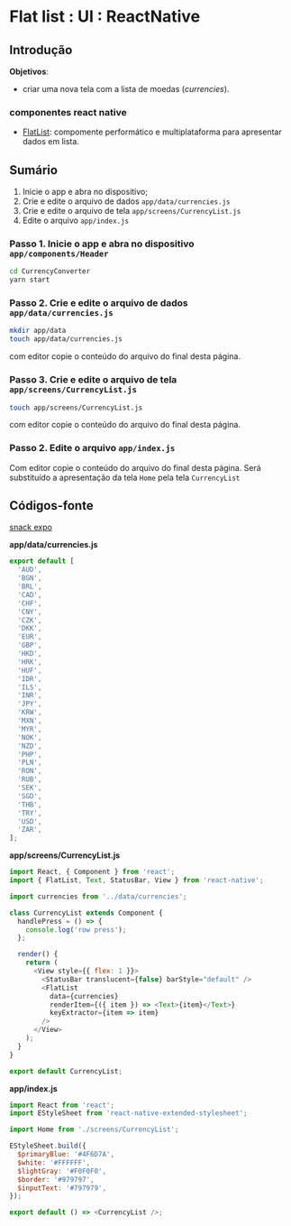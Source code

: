 

# [](#header-1) Flat list : UI : ReactNative


## [](#header-2) Introdução

**Objetivos**:
- criar uma nova tela com a lista de moedas (_currencies_).

### [](#header-3) componentes react native

- [FlatList](https://facebook.github.io/react-native/docs/flatlist.html): compomente performático e multiplataforma para apresentar dados em lista.


## [](#header-2) Sumário

1. Inicie o app e abra no dispositivo;
2. Crie e edite o arquivo de dados ```app/data/currencies.js```
3. Crie e edite o arquivo de tela ```app/screens/CurrencyList.js```
2. Edite o arquivo ```app/index.js```


### [](#header-3) Passo 1. Inicie o app e abra no dispositivo ```app/components/Header```

```sh
cd CurrencyConverter
yarn start
```


### [](#header-3) Passo 2. Crie e edite o arquivo de dados ```app/data/currencies.js```

```sh
mkdir app/data
touch app/data/currencies.js
```

com editor copie o conteúdo do arquivo do final desta página.


### [](#header-3) Passo 3. Crie e edite o arquivo de tela ```app/screens/CurrencyList.js```

```sh
touch app/screens/CurrencyList.js
```

com editor copie o conteúdo do arquivo do final desta página.


### [](#header-3) Passo 2. Edite o arquivo ```app/index.js```

Com editor copie o conteúdo do arquivo do final desta página.
Será substituído a apresentação da tela ```Home``` pela tela ```CurrencyList```












## [](#header-2) Códigos-fonte

[snack expo](https://snack.expo.io/@leonardo-minora/tiipos-2018-rn-11-app)


**app/data/currencies.js**
```javascript
export default [
  'AUD',
  'BGN',
  'BRL',
  'CAD',
  'CHF',
  'CNY',
  'CZK',
  'DKK',
  'EUR',
  'GBP',
  'HKD',
  'HRK',
  'HUF',
  'IDR',
  'ILS',
  'INR',
  'JPY',
  'KRW',
  'MXN',
  'MYR',
  'NOK',
  'NZD',
  'PHP',
  'PLN',
  'RON',
  'RUB',
  'SEK',
  'SGD',
  'THB',
  'TRY',
  'USD',
  'ZAR',
];
```



**app/screens/CurrencyList.js**
```javascript
import React, { Component } from 'react';
import { FlatList, Text, StatusBar, View } from 'react-native';

import currencies from '../data/currencies';

class CurrencyList extends Component {
  handlePress = () => {
    console.log('row press');
  };

  render() {
    return (
      <View style={{ flex: 1 }}>
        <StatusBar translucent={false} barStyle="default" />
        <FlatList
          data={currencies}
          renderItem={({ item }) => <Text>{item}</Text>}
          keyExtractor={item => item}
        />
      </View>
    );
  }
}

export default CurrencyList;
```



**app/index.js**
```javascript
import React from 'react';
import EStyleSheet from 'react-native-extended-stylesheet';

import Home from './screens/CurrencyList';

EStyleSheet.build({
  $primaryBlue: '#4F6D7A',
  $white: '#FFFFFF',
  $lightGray: '#F0F0F0',
  $border: '#979797',
  $inputText: '#797979',
});

export default () => <CurrencyList />;
```